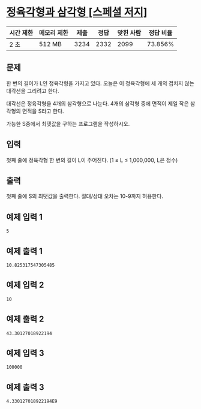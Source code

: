 # [정육각형과 삼각형 [스페셜 저지]](https://www.acmicpc.net/problem/14264)

| 시간 제한 | 메모리 제한 | 제출 | 정답 | 맞힌 사람 | 정답 비율 |
| --- | --- | --- | --- | --- | --- |
| 2 초 | 512 MB | 3234 | 2332 | 2099 | 73.856% |

## 문제

한 변의 길이가 L인 정육각형을 가지고 있다. 오늘은 이 정육각형에 세 개의 겹치지 않는 대각선을 그리려고 한다.

대각선은 정육각형을 4개의 삼각형으로 나눈다. 4개의 삼각형 중에 면적이 제일 작은 삼각형의 면적을 S라고 한다.

가능한 S중에서 최댓값을 구하는 프로그램을 작성하시오.

## 입력

첫째 줄에 정육각형 한 변의 길이 L이 주어진다. (1 ≤ L ≤ 1,000,000, L은 정수)

## 출력

첫째 줄에 S의 최댓값을 출력한다. 절대/상대 오차는 10-9까지 허용한다.

## 예제 입력 1

```
5

```

## 예제 출력 1

```
10.825317547305485

```

## 예제 입력 2

```
10

```

## 예제 출력 2

```
43.30127018922194

```

## 예제 입력 3

```
100000

```

## 예제 출력 3

```
4.330127018922194E9
```
